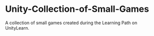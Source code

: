 # Unity-Collection-of-Small-Games
A collection of small games created during the Learning Path on UnityLearn.
